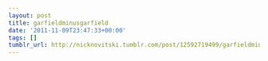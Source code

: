 ```yaml
---
layout: post
title: garfieldminusgarfield
date: '2011-11-09T23:47:33+00:00'
tags: []
tumblr_url: http://nicknovitski.tumblr.com/post/12592719499/garfieldminusgarfield
---
```

